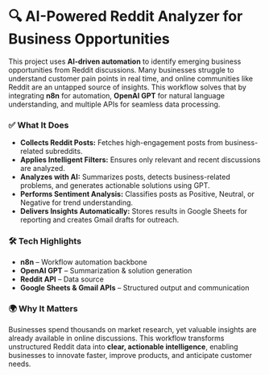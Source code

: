 # 🔍 AI-Powered Reddit Analyzer for Business Opportunities

This project uses **AI-driven automation** to identify emerging business opportunities from Reddit discussions. Many businesses struggle to understand customer pain points in real time, and online communities like Reddit are an untapped source of insights. This workflow solves that by integrating **n8n** for automation, **OpenAI GPT** for natural language understanding, and multiple APIs for seamless data processing.

### ✅ What It Does
- **Collects Reddit Posts:** Fetches high-engagement posts from business-related subreddits.
- **Applies Intelligent Filters:** Ensures only relevant and recent discussions are analyzed.
- **Analyzes with AI:** Summarizes posts, detects business-related problems, and generates actionable solutions using GPT.
- **Performs Sentiment Analysis:** Classifies posts as Positive, Neutral, or Negative for trend understanding.
- **Delivers Insights Automatically:** Stores results in Google Sheets for reporting and creates Gmail drafts for outreach.

### 🛠 Tech Highlights
- **n8n** – Workflow automation backbone
- **OpenAI GPT** – Summarization & solution generation
- **Reddit API** – Data source
- **Google Sheets & Gmail APIs** – Structured output and communication

### 🌍 Why It Matters
Businesses spend thousands on market research, yet valuable insights are already available in online discussions. This workflow transforms unstructured Reddit data into **clear, actionable intelligence**, enabling businesses to innovate faster, improve products, and anticipate customer needs.


